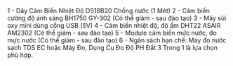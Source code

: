 1 - Dây Cảm Biến Nhiệt Độ DS18B20 Chống nước (1 Mét)
2 - Cảm biến cường độ ánh sáng BH1750 GY-302 (Có thể giảm - sau đào tạo)
3 - Máy sủi oxy mini dùng cổng USB (5V)
4 - Cảm biến nhiệt độ, độ ẩm DHT22 ASAIR AM2302  (Có thể giảm - sau đào tạo)
5 - Module cảm biến mức nước, đo mực nước (Có thể giảm - sau đào tạo)
6 - Ngân sách hạn chế: Máy đo nước sạch TDS EC hoặc Máy Đo, Dụng Cụ Đo Độ PH Đất 3 Trong 1 là lựa chọn phù hợp.
